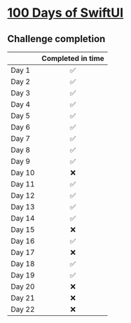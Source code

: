 # [100 Days of SwiftUI](https://www.hackingwithswift.com/100/swiftui)

## Challenge completion
|                 | Completed in time |
| --------------- | :------: |
| Day 1  |✅|
| Day 2  |✅|
| Day 3  |✅|
| Day 4  |✅|
| Day 5  |✅|
| Day 6  |✅|
| Day 7  |✅|
| Day 8  |✅|
| Day 9  |✅|
| Day 10 |❌|
| Day 11 |✅|
| Day 12 |✅|
| Day 13 |✅|
| Day 14 |✅|
| Day 15 |❌|
| Day 16 |✅|
| Day 17 |❌|
| Day 18 |✅|
| Day 19 |✅|
| Day 20 |❌|
| Day 21 |❌|
| Day 22 |❌|
